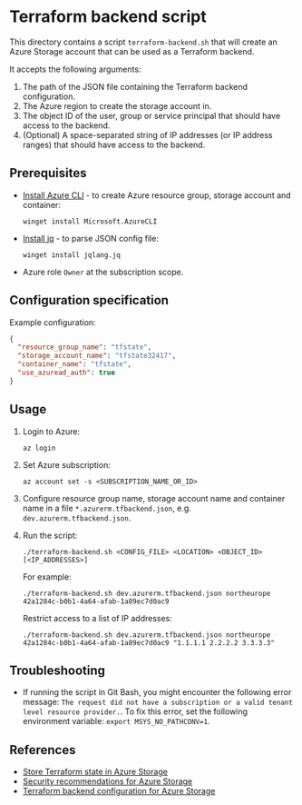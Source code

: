 # Terraform backend script

This directory contains a script `terraform-backend.sh` that will create an Azure Storage account that can be used as a Terraform backend.

It accepts the following arguments:

1. The path of the JSON file containing the Terraform backend configuration.
1. The Azure region to create the storage account in.
1. The object ID of the user, group or service principal that should have access to the backend.
1. (Optional) A space-separated string of IP addresses (or IP address ranges) that should have access to the backend.

## Prerequisites

- [Install Azure CLI](https://learn.microsoft.com/en-us/cli/azure/install-azure-cli) - to create Azure resource group, storage account and container:

    ```console
    winget install Microsoft.AzureCLI
    ```

- [Install jq](https://stedolan.github.io/jq/download/) - to parse JSON config file:

    ```console
    winget install jqlang.jq
    ```

- Azure role `Owner` at the subscription scope.

## Configuration specification

Example configuration:

```json
{
  "resource_group_name": "tfstate",
  "storage_account_name": "tfstate32417",
  "container_name": "tfstate",
  "use_azuread_auth": true
}
```

## Usage

1. Login to Azure:

    ```console
    az login
    ```

1. Set Azure subscription:

    ```console
    az account set -s <SUBSCRIPTION_NAME_OR_ID>
    ```

1. Configure resource group name, storage account name and container name in a file `*.azurerm.tfbackend.json`,
   e.g. `dev.azurerm.tfbackend.json`.

1. Run the script:

    ```console
    ./terraform-backend.sh <CONFIG_FILE> <LOCATION> <OBJECT_ID> [<IP_ADDRESSES>]
    ```

    For example:

    ```console
    ./terraform-backend.sh dev.azurerm.tfbackend.json northeurope 42a1284c-b0b1-4a64-afab-1a89ec7d0ac9
    ```

    Restrict access to a list of IP addresses:

     ```console
    ./terraform-backend.sh dev.azurerm.tfbackend.json northeurope 42a1284c-b0b1-4a64-afab-1a89ec7d0ac9 "1.1.1.1 2.2.2.2 3.3.3.3"
    ```

## Troubleshooting

- If running the script in Git Bash, you might encounter the following error message: `The request did not have a subscription or a valid tenant level resource provider.`. To fix this error, set the following environment variable: `export MSYS_NO_PATHCONV=1`.

## References

- [Store Terraform state in Azure Storage](https://learn.microsoft.com/en-us/azure/developer/terraform/store-state-in-azure-storage?tabs=azure-cli)
- [Security recommendations for Azure Storage](https://learn.microsoft.com/en-us/azure/storage/blobs/security-recommendations)
- [Terraform backend configuration for Azure Storage](https://www.terraform.io/language/settings/backends/azurerm)
